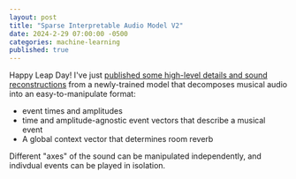 ```yaml
---
layout: post
title: "Sparse Interpretable Audio Model V2"
date: 2024-2-29 07:00:00 -0500
categories: machine-learning
published: true
---
```


Happy Leap Day!  I've just [published some high-level details and sound reconstructions](/siam.html) from a newly-trained model that
decomposes musical audio into an easy-to-manipulate format:

- event times and amplitudes
- time and amplitude-agnostic event vectors that describe a musical event
- A global context vector that determines room reverb

Different "axes" of the sound can be manipulated independently, and indivdual events can be played in isolation.
